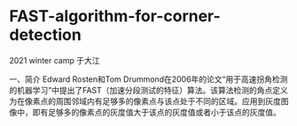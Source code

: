 # FAST-algorithm-for-corner-detection
2021 winter camp
于大江

一、简介
Edward Rosten和Tom Drummond在2006年的论文“用于高速拐角检测的机器学习”中提出了FAST（加速分段测试的特征）算法。该算法检测的角点定义为在像素点的周围邻域内有足够多的像素点与该点处于不同的区域。应用到灰度图像中，即有足够多的像素点的灰度值大于该点的灰度值或者小于该点的灰度值。 
